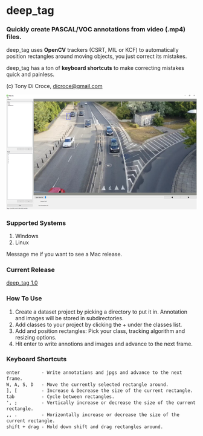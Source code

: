 # deep_tag
### Quickly create PASCAL/VOC annotations from video (.mp4) files.

deep_tag uses **OpenCV** trackers (CSRT, MIL or KCF) to automatically position rectangles around moving objects, you just correct its mistakes.

deep_tag has a ton of **keyboard shortcuts** to make correcting mistakes quick and painless.

(c) Tony Di Croce, dicroce@gmail.com

![Image of deep_tag](https://github.com/dicroce/deep_tag/raw/main/screenshot1.png)

### Supported Systems
1) Windows
2) Linux

Message me if you want to see a Mac release.

### Current Release
[deep_tag 1.0](https://github.com/dicroce/deep_tag/releases/download/1.0.0/deep_tag_setup.exe)

### How To Use
1) Create a dataset project by picking a directory to put it in. Annotation and images will be stored in subdirectories.
2) Add classes to your project by clicking the + under the classes list.
3) Add and position rectangles: Pick your class, tracking algorithm and resizing options.
4) Hit enter to write annotions and images and advance to the next frame.

### Keyboard Shortcuts

    enter        - Write annotations and jpgs and advance to the next frame.
    W, A, S, D   - Move the currently selected rectangle around.
    ], [         - Increase & Decrease the size of the current rectangle.
    tab          - Cycle between rectangles.
    ', ;         - Vertically increase or decrease the size of the current rectangle.
    ,, .         - Horizontally increase or decrease the size of the current rectangle.
    shift + drag - Hold down shift and drag rectangles around.

